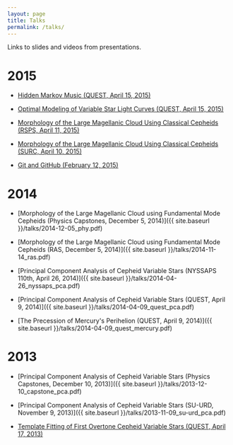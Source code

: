 ```yaml
---
layout: page
title: Talks
permalink: /talks/
---
```


Links to slides and videos from presentations.


# 2015

- [Hidden Markov Music (QUEST, April 15, 2015)](
    https://dwysocki.github.io/csc466/assets/presentations/hidden-markov-music-quest.pdf)

- [Optimal Modeling of Variable Star Light Curves (QUEST, April 15, 2015)](
    http://cs.oswego.edu/~dwysocki/presentations/2015-04-15_quest_lightcurve.pdf)

- [Morphology of the Large Magellanic Cloud Using Classical Cepheids (RSPS, April 11, 2015)](
    http://cs.oswego.edu/~dwysocki/presentations/2015-04-11_rsps_lmc-morphology.pdf)

- [Morphology of the Large Magellanic Cloud Using Classical Cepheids (SURC, April 10, 2015)](
    http://cs.oswego.edu/~dwysocki/presentations/2015-04-10_surc_lmc-morphology.pdf)

- [Git and GitHub (February 12, 2015)](
    https://www.youtube.com/watch?v=irZF1VYDHJA)


# 2014

- [Morphology of the Large Magellanic Cloud using Fundamental Mode Cepheids (Physics Capstones, December 5, 2014)]({{ site.baseurl }}/talks/2014-12-05_phy.pdf)

- [Morphology of the Large Magellanic Cloud using Fundamental Mode Cepheids (RAS, December 5, 2014)]({{ site.baseurl }}/talks/2014-11-14_ras.pdf)

- [Principal Component Analysis of Cepheid Variable Stars (NYSSAPS 110th, April 26, 2014)]({{ site.baseurl }}/talks/2014-04-26_nyssaps_pca.pdf)

- [Principal Component Analysis of Cepheid Variable Stars (QUEST, April 9, 2014)]({{ site.baseurl }}/talks/2014-04-09_quest_pca.pdf)

- [The Precession of Mercury's Perihelion (QUEST, April 9, 2014)]({{ site.baseurl }}/talks/2014-04-09_quest_mercury.pdf)


# 2013

- [Principal Component Analysis of Cepheid Variable Stars (Physics Capstones, December 10, 2013)]({{ site.baseurl }}/talks/2013-12-10_capstone_pca.pdf)

- [Principal Component Analysis of Cepheid Variable Stars (SU-URD, November 9, 2013)]({{ site.baseurl }}/talks/2013-11-09_su-urd_pca.pdf)

- [Template Fitting of First Overtone Cepheid Variable Stars (QUEST, April 17, 2013)](http://goo.gl/igfEf6)
